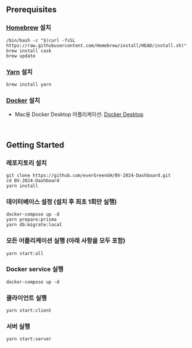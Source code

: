 ## Prerequisites

### [Homebrew](https://brew.sh/) 설치

```
/bin/bash -c "$(curl -fsSL https://raw.githubusercontent.com/Homebrew/install/HEAD/install.sh)"
brew install cask
brew update
```

### [Yarn](https://yarnpkg.com/) 설치

```
brew install yarn
```

### [Docker](https://docs.docker.com/get-started/overview/) 설치

- Mac용 Docker Desktop 어플리케이션: [Docker Desktop](https://docs.docker.com/desktop/install/mac-install/)

<br/>

## Getting Started

### 레포지토리 설치

```
git clone https://github.com/everGreenGH/BV-2024-Dashboard.git
cd BV-2024-Dashboard
yarn install
```

### 데이터베이스 설정 (설치 후 최초 1회만 실행)

```
docker-compose up -d
yarn prepare:prisma
yarn db:migrate:local
```

### 모든 어플리케이션 실행 (아래 사항을 모두 포함)

```
yarn start:all
```

### Docker service 실행

```
docker-compose up -d
```

### 클라이언트 실행

```
yarn start:client
```

### 서버 실행

```
yarn start:server
```

